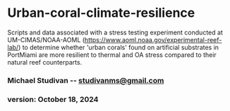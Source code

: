 # Urban-coral-climate-resilience

Scripts and data associated with a stress testing experiment conducted at UM-CIMAS/NOAA-AOML (https://www.aoml.noaa.gov/experimental-reef-lab/) to determine whether 'urban corals' found on artificial substrates in PortMiami are more resilient to thermal and OA stress compared to their natural reef counterparts.

### Michael Studivan -- <studivanms@gmail.com>
### version: October 18, 2024
